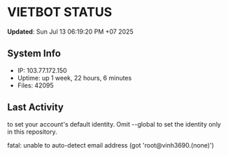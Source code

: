 # VIETBOT STATUS
**Updated**: Sun Jul 13 06:19:20 PM +07 2025

## System Info
- IP: 103.77.172.150
- Uptime: up 1 week, 22 hours, 6 minutes
- Files: 42095

## Last Activity

to set your account's default identity.
Omit --global to set the identity only in this repository.

fatal: unable to auto-detect email address (got 'root@vinh3690.(none)')
